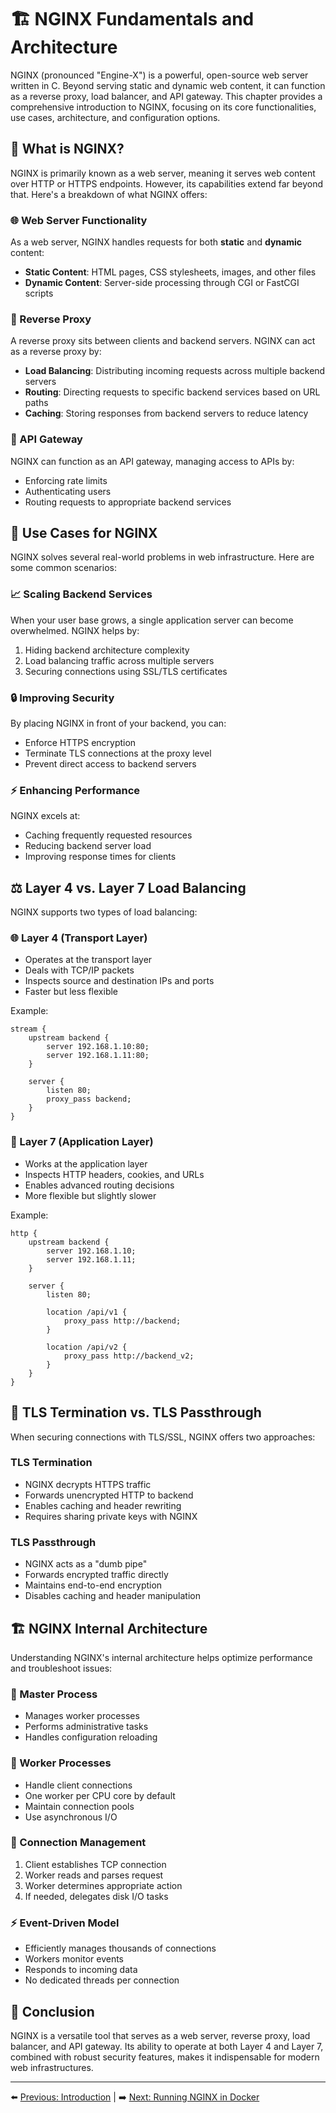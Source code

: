 # 🏗️ NGINX Fundamentals and Architecture

NGINX (pronounced "Engine-X") is a powerful, open-source web server written in C. Beyond serving static and dynamic web content, it can function as a reverse proxy, load balancer, and API gateway. This chapter provides a comprehensive introduction to NGINX, focusing on its core functionalities, use cases, architecture, and configuration options.

## 🤔 What is NGINX?

NGINX is primarily known as a web server, meaning it serves web content over HTTP or HTTPS endpoints. However, its capabilities extend far beyond that. Here's a breakdown of what NGINX offers:

### 🌐 Web Server Functionality
As a web server, NGINX handles requests for both **static** and **dynamic** content:
- **Static Content**: HTML pages, CSS stylesheets, images, and other files
- **Dynamic Content**: Server-side processing through CGI or FastCGI scripts

### 🔄 Reverse Proxy
A reverse proxy sits between clients and backend servers. NGINX can act as a reverse proxy by:
- **Load Balancing**: Distributing incoming requests across multiple backend servers
- **Routing**: Directing requests to specific backend services based on URL paths
- **Caching**: Storing responses from backend servers to reduce latency

### 🚪 API Gateway
NGINX can function as an API gateway, managing access to APIs by:
- Enforcing rate limits
- Authenticating users
- Routing requests to appropriate backend services

## 🎯 Use Cases for NGINX

NGINX solves several real-world problems in web infrastructure. Here are some common scenarios:

### 📈 Scaling Backend Services
When your user base grows, a single application server can become overwhelmed. NGINX helps by:
1. Hiding backend architecture complexity
2. Load balancing traffic across multiple servers
3. Securing connections using SSL/TLS certificates

### 🔒 Improving Security
By placing NGINX in front of your backend, you can:
- Enforce HTTPS encryption
- Terminate TLS connections at the proxy level
- Prevent direct access to backend servers

### ⚡ Enhancing Performance
NGINX excels at:
- Caching frequently requested resources
- Reducing backend server load
- Improving response times for clients

## ⚖️ Layer 4 vs. Layer 7 Load Balancing

NGINX supports two types of load balancing:

### 🌐 Layer 4 (Transport Layer)
- Operates at the transport layer
- Deals with TCP/IP packets
- Inspects source and destination IPs and ports
- Faster but less flexible

Example:
```nginx
stream {
    upstream backend {
        server 192.168.1.10:80;
        server 192.168.1.11:80;
    }

    server {
        listen 80;
        proxy_pass backend;
    }
}
```

### 🔄 Layer 7 (Application Layer)
- Works at the application layer
- Inspects HTTP headers, cookies, and URLs
- Enables advanced routing decisions
- More flexible but slightly slower

Example:
```nginx
http {
    upstream backend {
        server 192.168.1.10;
        server 192.168.1.11;
    }

    server {
        listen 80;

        location /api/v1 {
            proxy_pass http://backend;
        }

        location /api/v2 {
            proxy_pass http://backend_v2;
        }
    }
}
```

## 🔐 TLS Termination vs. TLS Passthrough

When securing connections with TLS/SSL, NGINX offers two approaches:

### TLS Termination
- NGINX decrypts HTTPS traffic
- Forwards unencrypted HTTP to backend
- Enables caching and header rewriting
- Requires sharing private keys with NGINX

### TLS Passthrough
- NGINX acts as a "dumb pipe"
- Forwards encrypted traffic directly
- Maintains end-to-end encryption
- Disables caching and header manipulation

## 🏗️ NGINX Internal Architecture

Understanding NGINX's internal architecture helps optimize performance and troubleshoot issues:

### 👑 Master Process
- Manages worker processes
- Performs administrative tasks
- Handles configuration reloading

### 👷 Worker Processes
- Handle client connections
- One worker per CPU core by default
- Maintain connection pools
- Use asynchronous I/O

### 🔄 Connection Management
1. Client establishes TCP connection
2. Worker reads and parses request
3. Worker determines appropriate action
4. If needed, delegates disk I/O tasks

### ⚡ Event-Driven Model
- Efficiently manages thousands of connections
- Workers monitor events
- Responds to incoming data
- No dedicated threads per connection

## 🎯 Conclusion

NGINX is a versatile tool that serves as a web server, reverse proxy, load balancer, and API gateway. Its ability to operate at both Layer 4 and Layer 7, combined with robust security features, makes it indispensable for modern web infrastructures.

---

⬅️ [Previous: Introduction](./00-introduction.md) | ➡️ [Next: Running NGINX in Docker](./02-nginx-docker.md) 